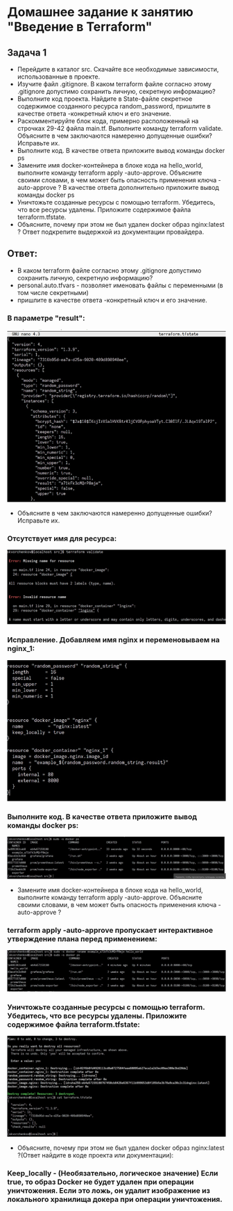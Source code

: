 # Домашнее задание к занятию "Введение в Terraform"

## Задача 1
- Перейдите в каталог src. Скачайте все необходимые зависимости, использованные в проекте.
- Изучите файл .gitignore. В каком terraform файле согласно этому .gitignore допустимо сохранить личную, секретную информацию?
- Выполните код проекта. Найдите в State-файле секретное содержимое созданного ресурса random_password, пришлите в качестве ответа -конкретный ключ и его значение.
- Раскомментируйте блок кода, примерно расположенный на строчках 29-42 файла main.tf. Выполните команду terraform validate. Объясните в чем заключаются намеренно допущенные ошибки? Исправьте их.
- Выполните код. В качестве ответа приложите вывод команды docker ps
- Замените имя docker-контейнера в блоке кода на hello_world, выполните команду terraform apply -auto-approve. Объясните своими словами, в чем может быть опасность применения ключа -auto-approve ? В качестве ответа дополнительно приложите вывод команды docker ps
- Уничтожьте созданные ресурсы с помощью terraform. Убедитесь, что все ресурсы удалены. Приложите содержимое файла terraform.tfstate.
- Объясните, почему при этом не был удален docker образ nginx:latest ? Ответ подкрепите выдержкой из документации провайдера.
## Ответ:
- В каком terraform файле согласно этому .gitignore допустимо сохранить личную, секретную информацию?
- personal.auto.tfvars - позволяет именовать файлы с переменными (в том числе секретными)
- пришлите в качестве ответа -конкретный ключ и его значение.

### В параметре "result":
![](pic/5.jpg)

- Объясните в чем заключаются намеренно допущенные ошибки? Исправьте их.

### Отсутствует имя для ресурса:
![](pic/6.jpg)

### Исправление. Добавляем имя nginx и переменовываем на nginx_1:
![](pic/7.jpg)

### Выполните код. В качестве ответа приложите вывод команды docker ps:
![](pic/8.jpg)
- Замените имя docker-контейнера в блоке кода на hello_world, выполните команду terraform apply -auto-approve. Объясните своими словами, в чем может быть опасность применения ключа -auto-approve ?
### terraform apply -auto-approve пропускает интерактивное утверждение плана перед применением:
![](pic/9.jpg)
### Уничтожьте созданные ресурсы с помощью terraform. Убедитесь, что все ресурсы удалены. Приложите содержимое файла terraform.tfstate:
![](pic/10.jpg)
- Объясните, почему при этом не был удален docker образ nginx:latest ?(Ответ найдите в коде проекта или документации):
### Keep_locally - (Необязательно, логическое значение) Если true, то образ Docker не будет удален при операции уничтожения. Если это ложь, он удалит изображение из локального хранилища докера при операции уничтожения.



